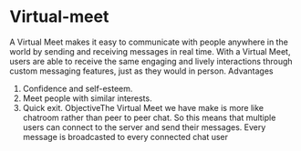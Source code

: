 # Virtual-meet
A Virtual Meet makes it easy to communicate with
people anywhere in the world by sending and
receiving messages in real time. With a Virtual
Meet, users are able to receive the same engaging
and lively interactions through custom messaging
features, just as they would in person.
Advantages
1. Confidence and self-esteem.
2. Meet people with similar interests.
3. Quick exit.
ObjectiveThe Virtual Meet we have make is more like chatroom
rather than peer to peer chat. So this means that
multiple users can connect to the server and send
their messages. Every message is broadcasted to
every connected chat user
